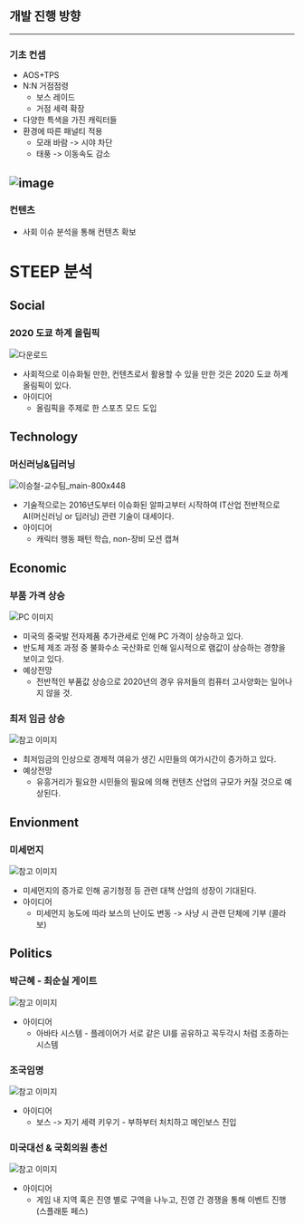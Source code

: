 ## 개발 진행 방향
---
### 기초 컨셉
   - AOS+TPS
   - N:N 거점점령
     - 보스 레이드
     - 거점 세력 확장
   - 다양한 특색을 가진 캐릭터들
   - 환경에 따른 패널티 적용
     - 모래 바람 -> 시야 차단
     - 태풍 -> 이동속도 감소

![image](https://i2.wp.com/www.onmsft.com/wp-content/uploads/2018/02/gigantic.jpg?fit=1365%2C768&ssl=1)
---
### 컨텐츠
  - 사회 이슈 분석을 통해 컨텐츠 확보

# STEEP 분석
## Social
### 2020 도쿄 하계 올림픽
![다운로드](https://user-images.githubusercontent.com/32826146/65240256-d1162480-db1b-11e9-99c4-51f05b2f7bbc.png)
   - 사회적으로 이슈화될 만한, 컨텐츠로서 활용할 수 있을 만한 것은 2020 도쿄 하계 올림픽이 있다.
   - 아이디어
     - 올림픽을 주제로 한 스포츠 모드 도입

## Technology
### 머신러닝&딥러닝
![이승철-교수팀_main-800x448](https://user-images.githubusercontent.com/32826146/65240939-5b12bd00-db1d-11e9-9712-2a1d3e88050d.jpg)
   - 기술적으로는 2016년도부터 이슈화된 알파고부터 시작하여 IT산업 전반적으로 AI(머신러닝 or 딥러닝) 관련 기술이 대세이다.
   - 아이디어
     - 캐릭터 행동 패턴 학습, non-장비 모션 캡쳐
## Economic
### 부품 가격 상승
![PC 이미지](http://photo.hankooki.com/newsphoto/v001/2019/09/09/unhankim20190909150233_X_02_C_1.jpg)
  - 미국의 중국발 전자제품 추가관세로 인해 PC 가격이 상승하고 있다.
  - 반도체 제조 과정 중 불화수소 국산화로 인해 일시적으로 램값이 상승하는 경향을 보이고 있다.
  - 예상전망
     - 전반적인 부품값 상승으로 2020년의 경우 유저들의 컴퓨터 고사양화는 일어나지 않을 것.
### 최저 임금 상승
![참고 이미지](https://img.sbs.co.kr/newimg/news/20180714/201205518_700.jpg)
  - 최저임금의 인상으로 경제적 여유가 생긴 시민들의 여가시간이 증가하고 있다.
  - 예상전망
     - 유흥거리가 필요한 시민들의 필요에 의해 컨텐츠 산업의 규모가 커질 것으로 예상된다.
## Envionment
### 미세먼지
![참고 이미지](https://image.ytn.co.kr/general/jpg/2018/1109/201811090019476768_t.jpg)
  - 미세먼지의 증가로 인해 공기청정 등 관련 대책 산업의 성장이 기대된다.
  - 아이디어
     - 미세먼지 농도에 따라 보스의 난이도 변동 -> 사냥 시 관련 단체에 기부 (콜라보)
## Politics
### 박근혜 - 최순실 게이트
![참고 이미지](https://previews.123rf.com/images/svetazi/svetazi1606/svetazi160600025/58735834-%EA%BC%AD%EB%91%90%EA%B0%81%EC%8B%9C-%EC%9D%B8%ED%98%95%EC%9D%98-%EC%86%90%EC%97%90-%EC%9D%B4%EB%AF%B8%EC%A7%80-%EA%BC%AD%EB%91%90%EA%B0%81%EC%8B%9C-.jpg)
  - 아이디어
     - 아바타 시스템 - 플레이어가 서로 같은 UI를 공유하고 꼭두각시 처럼 조종하는 시스템
### 조국임명
![참고 이미지](http://img.hani.co.kr/imgdb/resize/2019/0907/00500293_20190907.JPG)
  - 아이디어
     - 보스 -> 자기 세력 키우기 - 부하부터 처치하고 메인보스 진입
### 미국대선 & 국회의원 총선
![참고 이미지](https://img.kbs.co.kr/kbs/620/nsimg.kbs.co.kr/data/news/2018/11/24/4080861_d4m.jpg)
  - 아이디어
     - 게임 내 지역 혹은 진영 별로 구역을 나누고, 진영 간 경쟁을 통해 이벤트 진행 (스플래툰 페스)